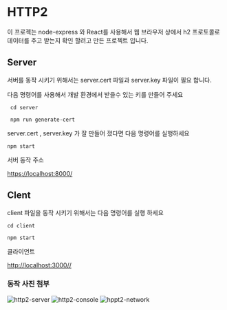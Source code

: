<!-- @format -->

# HTTP2

이 프로젝는 node-express 와 React를 사용해서 웹 브라우저 상에서 h2 프로토콜로 데이터를 주고 받는지 확인 할려고 만든 프로젝트 입니다.

## Server

서버를 동작 시키기 위해서는 server.cert 파일과 server.key 파일이 필요 합니다.

다음 명령어를 사용해서 개발 환경에서 받을수 있는 키를 만들어 주세요

     cd server

     npm run generate-cert

server.cert , server.key 가 잘 만들어 졌다면 다음 명령어를 실행하세요

    npm start

서버 동작 주소

<https://localhost:8000/>

## Clent

client 파일을 동작 시키기 위해서는 다음 명령어를 실행 하세요

    cd client

    npm start

클라이언트

<http://localhost:3000//>

### 동작 사진 첨부
![http2-server](https://github.com/JunMango/http2-test/assets/83738337/783897f2-0368-4616-a457-62f63cbc3893)
![http2-console](https://github.com/JunMango/http2-test/assets/83738337/627b5e3b-9401-43b4-85d7-f57b188ca300)
![hppt2-network](https://github.com/JunMango/http2-test/assets/83738337/5e099b25-d291-4d67-bb60-43cc1df26146)


